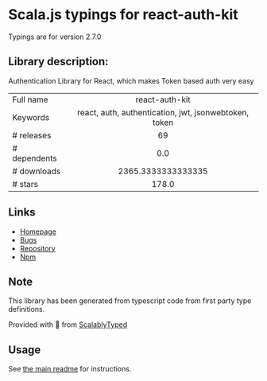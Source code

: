 
# Scala.js typings for react-auth-kit

Typings are for version 2.7.0

## Library description:
Authentication Library for React, which makes Token based auth very easy

|                    |                 |
| ------------------ | :-------------: |
| Full name          | react-auth-kit |
| Keywords           | react, auth, authentication, jwt, jsonwebtoken, token |
| # releases         | 69 |
| # dependents       | 0.0 |
| # downloads        | 2365.3333333333335 |
| # stars            | 178.0 |

## Links
- [Homepage](https://github.com/react-auth-kit/react-auth-kit#readme)
- [Bugs](https://github.com/react-auth-kit/react-auth-kit/issues)
- [Repository](https://github.com/react-auth-kit/react-auth-kit)
- [Npm](https://www.npmjs.com/package/react-auth-kit)
    


## Note
This library has been generated from typescript code from first party type definitions.

Provided with :purple_heart: from [ScalablyTyped](https://github.com/oyvindberg/ScalablyTyped)

## Usage
See [the main readme](../../readme.md) for instructions.



